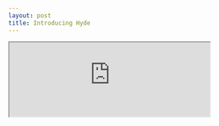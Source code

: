```yaml
---
layout: post
title: Introducing Hyde
---
```


<iframe src = 'https://www.mathplayground.com/internal/arcademics_jet_ski.html'  width = '80%'>
Alternate content
</iframe>
